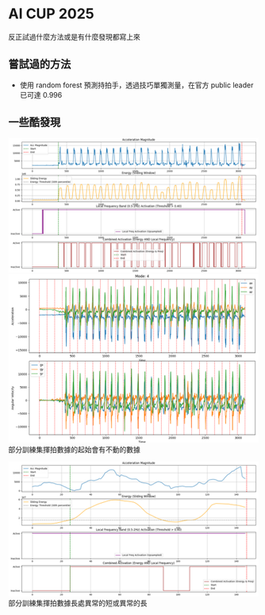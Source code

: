 # AI CUP 2025

反正試過什麼方法或是有什麼發現都寫上來

## 嘗試過的方法

- 使用 random forest 預測持拍手，透過技巧單獨測量，在官方 public leader 已可達 0.996

## 一些酷發現

![Figure_1](assets/Figure_1.png)
![Figure_2](assets/Figure_2.png)
部分訓練集揮拍數據的起始會有不動的數據

![Figure_3](assets/Figure_3.png)
部分訓練集揮拍數據長處異常的短或異常的長
